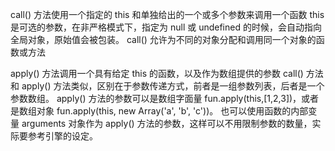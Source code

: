 call() 方法使用一个指定的 this 和单独给出的一个或多个参数来调用一个函数
this 是可选的参数，在非严格模式下，指定为 null 或 undefined 的时候，会自动指向全局对象，原始值会被包装。
call() 允许为不同的对象分配和调用同一个对象的函数或方法

apply() 方法调用一个具有给定 this 的函数，以及作为数组提供的参数
call() 方法和 apply() 方法类似，区别在于参数传递方式，前者是一组参数列表，后者是一个参数数组。
apply() 方法的参数可以是数组字面量 fun.apply(this,[1,2,3])，或者是数组对象 fun.apply(this, new Array('a', 'b', 'c'))。
也可以使用函数的内部变量 arguments 对象作为 apply() 方法的参数，这样可以不用限制参数的数量，实际要参考引擎的设定。
